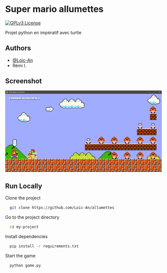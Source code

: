 # Super mario allumettes
[![GPLv3 License](https://img.shields.io/badge/License-GPL%20v3-yellow.svg)](https://opensource.org/licenses/)

Projet python en impératif avec turtle


## Authors

- [@Loic-An](https://www.github.com/Loic-An)
- Rémi I.


## Screenshot

![App Screenshot](/screenshot.png?raw=true "Screenshot")


## Run Locally

Clone the project

```bash
  git clone https://github.com/Loic-An/allumettes
```

Go to the project directory

```bash
  cd my-project
```

Install dependencies

```bash
  pip install -r requirements.txt
```

Start the game

```bash
  python game.py
```
